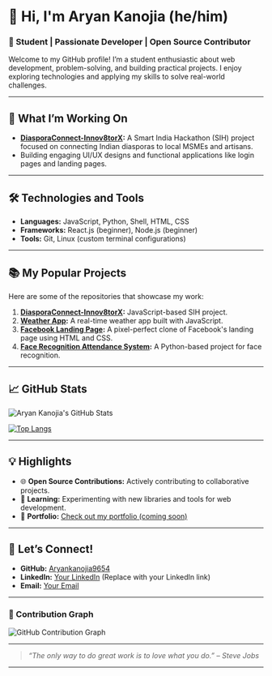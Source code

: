 
# 👋 Hi, I'm Aryan Kanojia (he/him)

### 🌟 Student | Passionate Developer | Open Source Contributor

Welcome to my GitHub profile! I’m a student enthusiastic about web development, problem-solving, and building practical projects. I enjoy exploring technologies and applying my skills to solve real-world challenges.

---

## 🔭 What I’m Working On
- **[DiasporaConnect-Innov8torX](https://github.com/Aryankanojia9654/DiasporaConnect-Innov8torX):** A Smart India Hackathon (SIH) project focused on connecting Indian diasporas to local MSMEs and artisans.
- Building engaging UI/UX designs and functional applications like login pages and landing pages.

---

## 🛠️ Technologies and Tools
- **Languages:** JavaScript, Python, Shell, HTML, CSS
- **Frameworks:** React.js (beginner), Node.js (beginner)
- **Tools:** Git, Linux (custom terminal configurations)

---

## 📚 My Popular Projects
Here are some of the repositories that showcase my work:

1. **[DiasporaConnect-Innov8torX](https://github.com/Aryankanojia9654/DiasporaConnect-Innov8torX):** JavaScript-based SIH project.
2. **[Weather App](https://github.com/Aryankanojia9654/weather-app):** A real-time weather app built with JavaScript.
3. **[Facebook Landing Page](https://github.com/Aryankanojia9654/facebook-landing-page):** A pixel-perfect clone of Facebook's landing page using HTML and CSS.
4. **[Face Recognition Attendance System](https://github.com/Aryankanojia9654/face_recognition_attendance_system):** A Python-based project for face recognition.

---

## 📈 GitHub Stats
![Aryan Kanojia's GitHub Stats](https://github-readme-stats.vercel.app/api?username=Aryankanojia9654&show_icons=true&theme=radical)

[![Top Langs](https://github-readme-stats.vercel.app/api/top-langs/?username=Aryankanojia9654&layout=compact&theme=radical)](https://github.com/Aryankanojia9654)

---

## 💡 Highlights
- 🌐 **Open Source Contributions:** Actively contributing to collaborative projects.
- 📁 **Learning:** Experimenting with new libraries and tools for web development.
- 🔗 **Portfolio:** [Check out my portfolio (coming soon)]()

---

## 🤝 Let’s Connect!
- **GitHub:** [Aryankanojia9654](https://github.com/Aryankanojia9654)
- **LinkedIn:** [Your LinkedIn](#) (Replace with your LinkedIn link)
- **Email:** [Your Email](mailto:example@example.com)

---

### 🚀 Contribution Graph
![GitHub Contribution Graph](https://activity-graph.herokuapp.com/graph?username=Aryankanojia9654&theme=github)

---

> _“The only way to do great work is to love what you do.” – Steve Jobs_

---


